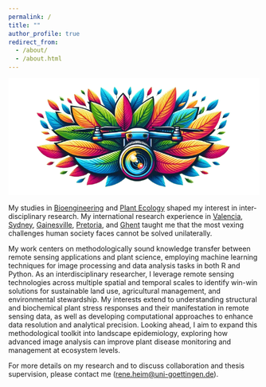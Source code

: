 ```yaml
---
permalink: /
title: ""
author_profile: true
redirect_from: 
  - /about/
  - /about.html
---
```


 ![](/images/disease_copter_banner_nobg.png)
  

My studies in [Bioengineering](https://www.haw-hamburg.de/) and [Plant Ecology](https://www.biologie.uni-hamburg.de/en/einrichtungen/ipm.html) shaped my interest in inter-disciplinary research. My international research experience in [Valencia](https://www.uv.es/), [Sydney](https://www.mq.edu.au/), [Gainesville](https://www.eng.ufl.edu/), [Pretoria](https://www.up.ac.za/fabi), and [Ghent](https://www.ugent.be/bw/plants-and-crops/en) taught me that the most vexing challenges human society faces cannot be solved unilaterally. 

My work centers on methodologically sound knowledge transfer between remote sensing applications and plant science, employing machine learning techniques for image processing and data analysis tasks in both R and Python. As an interdisciplinary researcher, I leverage remote sensing technologies across multiple spatial and temporal scales to identify win-win solutions for sustainable land use, agricultural management, and environmental stewardship. My interests extend to understanding structural and biochemical plant stress responses and their manifestation in remote sensing data, as well as developing computational approaches to enhance data resolution and analytical precision. Looking ahead, I aim to expand this methodological toolkit into landscape epidemiology, exploring how advanced image analysis can improve plant disease monitoring and management at ecosystem levels.

For more details on my research and to discuss collaboration and thesis supervision, please contact me (rene.heim@uni-goettingen.de).
